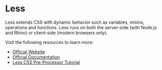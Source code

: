# Less

Less extends CSS with dynamic behavior such as variables, mixins, operations and functions. Less runs on both the server-side (with Node.js and Rhino) or client-side (modern browsers only).

Visit the following resources to learn more:

- [Official Website](https://lesscss.org/)
- [Official Documentation](https://lesscss.org/usage/)
- [ Less CSS Pre-Processor Tutorial](https://www.youtube.com/watch?v=YD91G8DdUsw)
